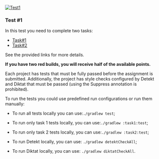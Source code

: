 [![Test1](https://github.com/cscenter/Kotlin-test-1/actions/workflows/Test1.yml/badge.svg)](https://github.com/cscenter/Kotlin-test-1/actions/workflows/Test1.yml)

### Test #1

In this test you need to complete two tasks:
- [Task#1](./task1/README.md)
- [Task#2](./task2/README.md)

See the provided links for more details.

**If you have two red builds, you will receive half of the available points.**

Each project has tests that must be fully passed before the assignment is submitted. Additionally, the project has style checks configured by Detekt and Diktat that must be passed (using the Suppress annotation is prohibited).

To run the tests you could use predefined run configurations or run them manually:

* To run all tests locally you can use:`./gradlew test`;

* To run only task 1 tests locally, you can use:`./gradlew :task1:test`;

* To run only task 2 tests locally, you can use:`./gradlew :task2:test`;

* To run Detekt locally, you can use: `./gradlew detektCheckAll`;

* To run Diktat locally, you can use: `./gradlew diktatCheckAll`.
